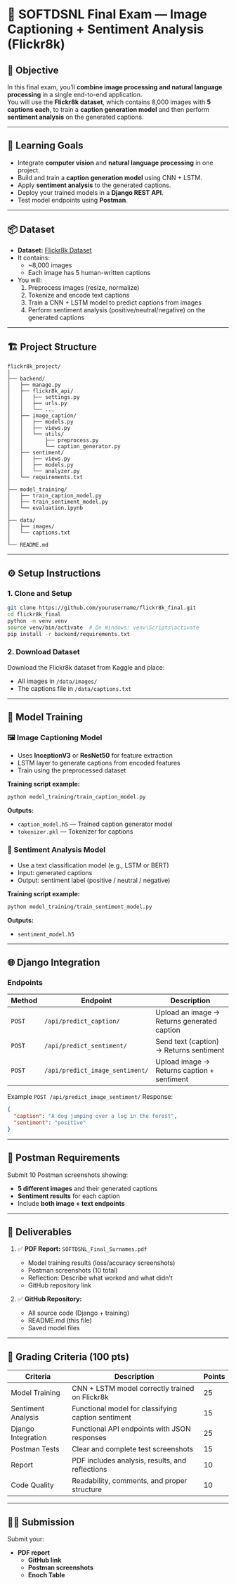 # 🧠 SOFTDSNL Final Exam — Image Captioning + Sentiment Analysis (Flickr8k)

## 🎯 Objective
In this final exam, you’ll **combine image processing and natural language processing** in a single end-to-end application.  
You will use the **Flickr8k dataset**, which contains 8,000 images with **5 captions each**, to train a **caption generation model** and then perform **sentiment analysis** on the generated captions.

---

## 🧩 Learning Goals
- Integrate **computer vision** and **natural language processing** in one project.
- Build and train a **caption generation model** using CNN + LSTM.
- Apply **sentiment analysis** to the generated captions.
- Deploy your trained models in a **Django REST API**.
- Test model endpoints using **Postman**.

---

## 📦 Dataset
- **Dataset:** [Flickr8k Dataset](https://www.kaggle.com/datasets/adityajn105/flickr8k)
- It contains:
  - ~8,000 images
  - Each image has 5 human-written captions
- You will:
  1. Preprocess images (resize, normalize)
  2. Tokenize and encode text captions
  3. Train a CNN + LSTM model to predict captions from images
  4. Perform sentiment analysis (positive/neutral/negative) on the generated captions

---

## 🏗️ Project Structure
```
flickr8k_project/
│
├── backend/
│   ├── manage.py
│   ├── flickr8k_api/
│   │   ├── settings.py
│   │   ├── urls.py
│   │   └── ...
│   ├── image_caption/
│   │   ├── models.py
│   │   ├── views.py
│   │   └── utils/
│   │       ├── preprocess.py
│   │       └── caption_generator.py
│   ├── sentiment/
│   │   ├── views.py
│   │   ├── models.py
│   │   └── analyzer.py
│   └── requirements.txt
│
├── model_training/
│   ├── train_caption_model.py
│   ├── train_sentiment_model.py
│   └── evaluation.ipynb
│
├── data/
│   ├── images/
│   └── captions.txt
│
└── README.md
```

---

## ⚙️ Setup Instructions

### 1. Clone and Setup
```bash
git clone https://github.com/yourusername/flickr8k_final.git
cd flickr8k_final
python -m venv venv
source venv/bin/activate  # On Windows: venv\Scripts\activate
pip install -r backend/requirements.txt
```

### 2. Download Dataset
Download the Flickr8k dataset from Kaggle and place:
- All images in `/data/images/`
- The captions file in `/data/captions.txt`

---

## 🧠 Model Training

### 🖼️ Image Captioning Model
- Uses **InceptionV3** or **ResNet50** for feature extraction
- LSTM layer to generate captions from encoded features
- Train using the preprocessed dataset

**Training script example:**
```bash
python model_training/train_caption_model.py
```

**Outputs:**
- `caption_model.h5` — Trained caption generator model
- `tokenizer.pkl` — Tokenizer for captions

### 💬 Sentiment Analysis Model
- Use a text classification model (e.g., LSTM or BERT)
- Input: generated captions
- Output: sentiment label (positive / neutral / negative)

**Training script example:**
```bash
python model_training/train_sentiment_model.py
```

**Outputs:**
- `sentiment_model.h5`

---

## 🌐 Django Integration

### Endpoints
| Method | Endpoint | Description |
|--------|-----------|-------------|
| `POST` | `/api/predict_caption/` | Upload an image → Returns generated caption |
| `POST` | `/api/predict_sentiment/` | Send text (caption) → Returns sentiment |
| `POST` | `/api/predict_image_sentiment/` | Upload image → Returns caption + sentiment |

Example `POST /api/predict_image_sentiment/` Response:
```json
{
  "caption": "A dog jumping over a log in the forest",
  "sentiment": "positive"
}
```

---

## 📸 Postman Requirements
Submit 10 Postman screenshots showing:
- **5 different images** and their generated captions
- **Sentiment results** for each caption
- Include **both image + text endpoints**

---

## 📝 Deliverables

1. ✅ **PDF Report:** `SOFTDSNL_Final_Surnames.pdf`
   - Model training results (loss/accuracy screenshots)
   - Postman screenshots (10 total)
   - Reflection: Describe what worked and what didn’t
   - GitHub repository link

2. ✅ **GitHub Repository:**
   - All source code (Django + training)
   - README.md (this file)
   - Saved model files

---

## 🧮 Grading Criteria (100 pts)

| Criteria | Description | Points |
|----------|--------------|--------|
| Model Training | CNN + LSTM model correctly trained on Flickr8k | 25 |
| Sentiment Analysis | Functional model for classifying caption sentiment | 15 |
| Django Integration | Functional API endpoints with JSON responses | 25 |
| Postman Tests | Clear and complete test screenshots | 15 |
| Report | PDF includes analysis, results, and reflections | 10 |
| Code Quality | Readability, comments, and proper structure | 10 |


---

## 🧑‍🏫 Submission
Submit your:
- **PDF report**
  - **GitHub link**
  - **Postman screenshots**
  - **Enoch Table**
